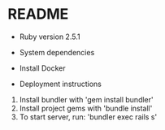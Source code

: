 # README


* Ruby version
2.5.1


* System dependencies
- Install Docker

* Deployment instructions
1. Install bundler with 'gem install bundler'
2. Install project gems with 'bundle install'
3. To start server, run: 'bundler exec rails s'

